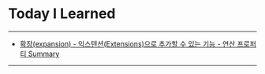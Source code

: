 # Today I Learned

---

- [확장(expansion) - 익스텐션(Extensions)으로 추가할 수 있는 기능 - 연산 프로퍼티 Summary](https://vincentgeranium.github.io/ios,/swift/2020/05/06/basicSyntax-1.html)

---
